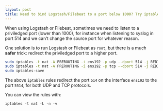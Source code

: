 ```yaml
---
layout: post
title: Need to bind Logstash/Filebeat to a port below 1000? Try iptables.
---
```


When using Logstash or Filebeat, sometimes we need to listen to a priviledged port (lower than 1000), for instance when listening to syslog in port 514 and we can't change the source port for whatever reason.

One solution is to run Logstash or Filebeat as `root`, but there is a much **safer** trick: redirect the priviledged port to a higher port.



```bash
sudo iptables -t nat -A PREROUTING -i ens192 -p udp --dport 514 -j REDIRECT --to-port 5514
sudo iptables -t nat -A PREROUTING -i ens192 -p tcp --dport 514 -j REDIRECT --to-port 5514
sudo iptables-save
```

The above `iptables` rules redirect the port `514` on the interface `ens192` to the port `5514`, for both UDP and TCP protocols. 

You can view the rules with: 

```
iptables -t nat -L -n -v
```